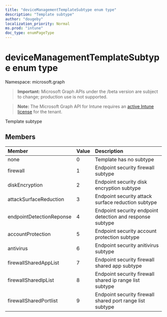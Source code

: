 ```yaml
---
title: "deviceManagementTemplateSubtype enum type"
description: "Template subtype"
author: "dougeby"
localization_priority: Normal
ms.prod: "intune"
doc_type: enumPageType
---
```


# deviceManagementTemplateSubtype enum type

Namespace: microsoft.graph

> **Important:** Microsoft Graph APIs under the /beta version are subject to change; production use is not supported.

> **Note:** The Microsoft Graph API for Intune requires an [active Intune license](https://go.microsoft.com/fwlink/?linkid=839381) for the tenant.

Template subtype

## Members
|Member|Value|Description|
|:---|:---|:---|
|none|0|Template has no subtype|
|firewall|1|Endpoint security firewall subtype|
|diskEncryption|2|Endpoint security disk encryption subtype|
|attackSurfaceReduction|3|Endpoint security attack surface reduction subtype|
|endpointDetectionReponse|4|Endpoint security endpoint detection and response subtype|
|accountProtection|5|Endpoint security account protection subtype|
|antivirus|6|Endpoint security anitivirus subtype|
|firewallSharedAppList|7|Endpoint security firewall shared app subtype|
|firewallSharedIpList|8|Endpoint security firewall shared ip range list subtype|
|firewallSharedPortlist|9|Endpoint security firewall shared port range list subtype|





